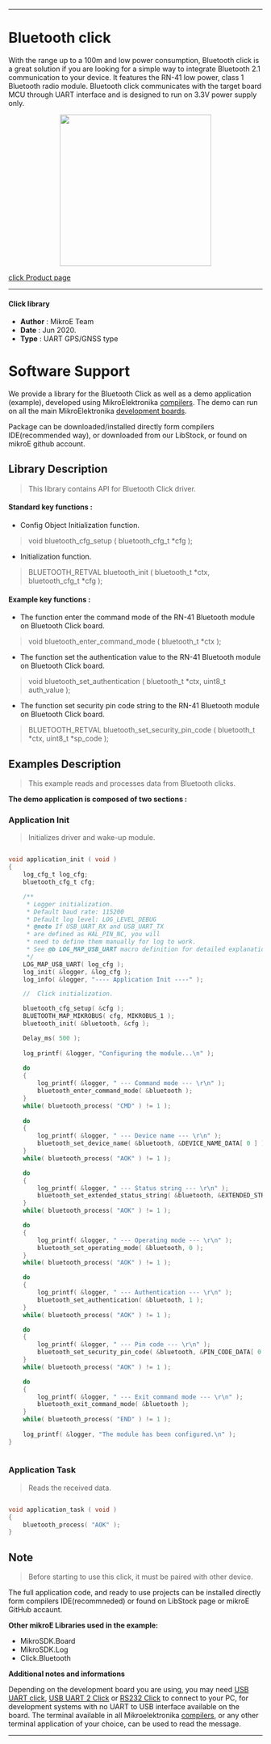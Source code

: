 
---
# Bluetooth click

With the range up to a 100m and low power consumption, Bluetooth click is a great solution if you are looking for a simple way to integrate Bluetooth 2.1 communication to your device. It features the RN-41 low power, class 1 Bluetooth radio module. Bluetooth click communicates with the target board MCU through UART interface and is designed to run on 3.3V power supply only.

<p align="center">
  <img src="https://download.mikroe.com/images/click_for_ide/bluetooth_click.png" height=300px>
</p>

[click Product page](https://www.mikroe.com/bluetooth-click)

---


#### Click library 

- **Author**        : MikroE Team
- **Date**          : Jun 2020.
- **Type**          : UART GPS/GNSS type


# Software Support

We provide a library for the Bluetooth Click 
as well as a demo application (example), developed using MikroElektronika 
[compilers](https://shop.mikroe.com/compilers). 
The demo can run on all the main MikroElektronika [development boards](https://shop.mikroe.com/development-boards).

Package can be downloaded/installed directly form compilers IDE(recommended way), or downloaded from our LibStock, or found on mikroE github account. 

## Library Description

> This library contains API for Bluetooth Click driver.

#### Standard key functions :

- Config Object Initialization function.
> void bluetooth_cfg_setup ( bluetooth_cfg_t *cfg ); 
 
- Initialization function.
> BLUETOOTH_RETVAL bluetooth_init ( bluetooth_t *ctx, bluetooth_cfg_t *cfg );


#### Example key functions :

- The function enter the command mode of the RN-41 Bluetooth module on Bluetooth Click board.
> void bluetooth_enter_command_mode ( bluetooth_t *ctx );
 
- The function set the authentication value to the RN-41 Bluetooth module on Bluetooth Click board.
> void bluetooth_set_authentication ( bluetooth_t *ctx, uint8_t auth_value );

- The function set security pin code string to the RN-41 Bluetooth module on Bluetooth Click board.
> BLUETOOTH_RETVAL bluetooth_set_security_pin_code ( bluetooth_t *ctx, uint8_t *sp_code );

## Examples Description

> This example reads and processes data from Bluetooth clicks.

**The demo application is composed of two sections :**

### Application Init 

> Initializes driver and wake-up module. 

```c

void application_init ( void )
{
    log_cfg_t log_cfg;
    bluetooth_cfg_t cfg;

    /** 
     * Logger initialization.
     * Default baud rate: 115200
     * Default log level: LOG_LEVEL_DEBUG
     * @note If USB_UART_RX and USB_UART_TX 
     * are defined as HAL_PIN_NC, you will 
     * need to define them manually for log to work. 
     * See @b LOG_MAP_USB_UART macro definition for detailed explanation.
     */
    LOG_MAP_USB_UART( log_cfg );
    log_init( &logger, &log_cfg );
    log_info( &logger, "---- Application Init ----" );

    //  Click initialization.

    bluetooth_cfg_setup( &cfg );
    BLUETOOTH_MAP_MIKROBUS( cfg, MIKROBUS_1 );
    bluetooth_init( &bluetooth, &cfg );

    Delay_ms( 500 );
   
    log_printf( &logger, "Configuring the module...\n" );
    
    do
    {    
        log_printf( &logger, " --- Command mode --- \r\n" );
        bluetooth_enter_command_mode( &bluetooth );
    }
    while( bluetooth_process( "CMD" ) != 1 );
    
    do
    {
        log_printf( &logger, " --- Device name --- \r\n" );
        bluetooth_set_device_name( &bluetooth, &DEVICE_NAME_DATA[ 0 ] );
    }
    while( bluetooth_process( "AOK" ) != 1 );

    do
    {
        log_printf( &logger, " --- Status string --- \r\n" );
        bluetooth_set_extended_status_string( &bluetooth, &EXTENDED_STRING_DATA[ 0 ] );
    }
    while( bluetooth_process( "AOK" ) != 1 );

    do
    {
        log_printf( &logger, " --- Operating mode --- \r\n" );
        bluetooth_set_operating_mode( &bluetooth, 0 );
    }
    while( bluetooth_process( "AOK" ) != 1 );

    do
    {
        log_printf( &logger, " --- Authentication --- \r\n" );
        bluetooth_set_authentication( &bluetooth, 1 );
    }
    while( bluetooth_process( "AOK" ) != 1 );

    do
    {
        log_printf( &logger, " --- Pin code --- \r\n" );
        bluetooth_set_security_pin_code( &bluetooth, &PIN_CODE_DATA[ 0 ] );
    }
    while( bluetooth_process( "AOK" ) != 1 );

    do
    {
        log_printf( &logger, " --- Exit command mode --- \r\n" );
        bluetooth_exit_command_mode( &bluetooth );
    }
    while( bluetooth_process( "END" ) != 1 );
    
    log_printf( &logger, "The module has been configured.\n" );
}
  
```

### Application Task

> Reads the received data.

```c

void application_task ( void )
{
    bluetooth_process( "AOK" );
} 

```

## Note

> Before starting to use this click, it must be paired with other device.

The full application code, and ready to use projects can be  installed directly form compilers IDE(recommneded) or found on LibStock page or mikroE GitHub accaunt.

**Other mikroE Libraries used in the example:** 

- MikroSDK.Board
- MikroSDK.Log
- Click.Bluetooth

**Additional notes and informations**

Depending on the development board you are using, you may need 
[USB UART click](https://shop.mikroe.com/usb-uart-click), 
[USB UART 2 Click](https://shop.mikroe.com/usb-uart-2-click) or 
[RS232 Click](https://shop.mikroe.com/rs232-click) to connect to your PC, for 
development systems with no UART to USB interface available on the board. The 
terminal available in all Mikroelektronika 
[compilers](https://shop.mikroe.com/compilers), or any other terminal application 
of your choice, can be used to read the message.



---
